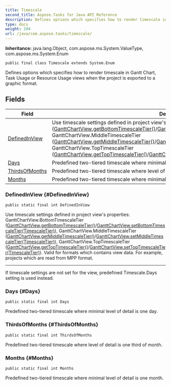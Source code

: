 ```yaml
---
title: Timescale
second_title: Aspose.Tasks for Java API Reference
description: Defines options which specifies how to render timescale in Gantt Chart Task Usage or Resource Usage views when the project is exported to a graphic format.
type: docs
weight: 294
url: /java/com.aspose.tasks/timescale/
---
```


**Inheritance:**
java.lang.Object, com.aspose.ms.System.ValueType, com.aspose.ms.System.Enum
```
public final class Timescale extends System.Enum
```

Defines options which specifies how to render timescale in Gantt Chart, Task Usage or Resource Usage views when the project is exported to a graphic format.
## Fields

| Field | Description |
| --- | --- |
| [DefinedInView](#DefinedInView) | Use timescale settings defined in project view's properties:  GanttChartView.BottomTimescaleTier ([GanttChartView.getBottomTimescaleTier()](../../com.aspose.tasks/ganttchartview\#getBottomTimescaleTier--)/[GanttChartView.setBottomTimescaleTier(TimescaleTier)](../../com.aspose.tasks/ganttchartview\#setBottomTimescaleTier-TimescaleTier-)),  GanttChartView.MiddleTimescaleTier ([GanttChartView.getMiddleTimescaleTier()](../../com.aspose.tasks/ganttchartview\#getMiddleTimescaleTier--)/[GanttChartView.setMiddleTimescaleTier(TimescaleTier)](../../com.aspose.tasks/ganttchartview\#setMiddleTimescaleTier-TimescaleTier-)),  GanttChartView.TopTimescaleTier ([GanttChartView.getTopTimescaleTier()](../../com.aspose.tasks/ganttchartview\#getTopTimescaleTier--)/[GanttChartView.setTopTimescaleTier(TimescaleTier)](../../com.aspose.tasks/ganttchartview\#setTopTimescaleTier-TimescaleTier-)). |
| [Days](#Days) | Predefined two-tiered timescale where minimal level of detail is one day. |
| [ThirdsOfMonths](#ThirdsOfMonths) | Predefined two-tiered timescale where level of detail is one third of month. |
| [Months](#Months) | Predefined two-tiered timescale where minimal level of detail is one month. |
### DefinedInView {#DefinedInView}
```
public static final int DefinedInView
```


Use timescale settings defined in project view's properties:  GanttChartView.BottomTimescaleTier ([GanttChartView.getBottomTimescaleTier()](../../com.aspose.tasks/ganttchartview\#getBottomTimescaleTier--)/[GanttChartView.setBottomTimescaleTier(TimescaleTier)](../../com.aspose.tasks/ganttchartview\#setBottomTimescaleTier-TimescaleTier-)),  GanttChartView.MiddleTimescaleTier ([GanttChartView.getMiddleTimescaleTier()](../../com.aspose.tasks/ganttchartview\#getMiddleTimescaleTier--)/[GanttChartView.setMiddleTimescaleTier(TimescaleTier)](../../com.aspose.tasks/ganttchartview\#setMiddleTimescaleTier-TimescaleTier-)),  GanttChartView.TopTimescaleTier ([GanttChartView.getTopTimescaleTier()](../../com.aspose.tasks/ganttchartview\#getTopTimescaleTier--)/[GanttChartView.setTopTimescaleTier(TimescaleTier)](../../com.aspose.tasks/ganttchartview\#setTopTimescaleTier-TimescaleTier-)). Valid for formats which contains view data. For example, projects which are read from MPP format.

--------------------

If timescale settings are not set for the view, predefined Timescale.Days setting is used instead.

### Days {#Days}
```
public static final int Days
```


Predefined two-tiered timescale where minimal level of detail is one day.

### ThirdsOfMonths {#ThirdsOfMonths}
```
public static final int ThirdsOfMonths
```


Predefined two-tiered timescale where level of detail is one third of month.

### Months {#Months}
```
public static final int Months
```


Predefined two-tiered timescale where minimal level of detail is one month.

